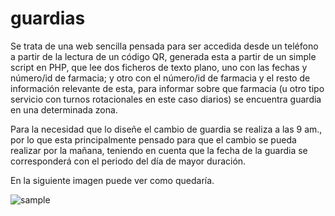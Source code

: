 # guardias

Se trata de una web sencilla pensada para ser accedida desde un teléfono a partir de la lectura de un código QR, generada esta a partir de un simple script en PHP, que lee dos ficheros de texto plano, uno con las fechas y número/id de farmacia; y otro con el número/id de farmacia y el resto de información relevante de esta, para informar sobre que farmacia (u otro tipo servicio con turnos rotacionales en este caso diarios) se encuentra guardia en una determinada zona.

Para la necesidad que lo diseñe el cambio de guardia se realiza a las 9 am., por lo que esta principalmente pensado para que el cambio se pueda realizar por la mañana, teniendo en cuenta que la fecha de la guardia se corresponderá con el periodo del día de mayor duración.

En la siguiente imagen puede ver como quedaría.

![sample](https://user-images.githubusercontent.com/76125829/142761072-9bb70e10-c30e-402f-b325-982baa237d34.jpg)
